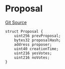# Proposal
[Git Source](https://github.com/kalidao/keep/blob/1979341a5a2118c8b67dae50ac448106c85bacac/src/extensions/dao/Kali.sol)


```solidity
struct Proposal {
    uint256 prevProposal;
    bytes32 proposalHash;
    address proposer;
    uint40 creationTime;
    uint216 yesVotes;
    uint216 noVotes;
}
```

